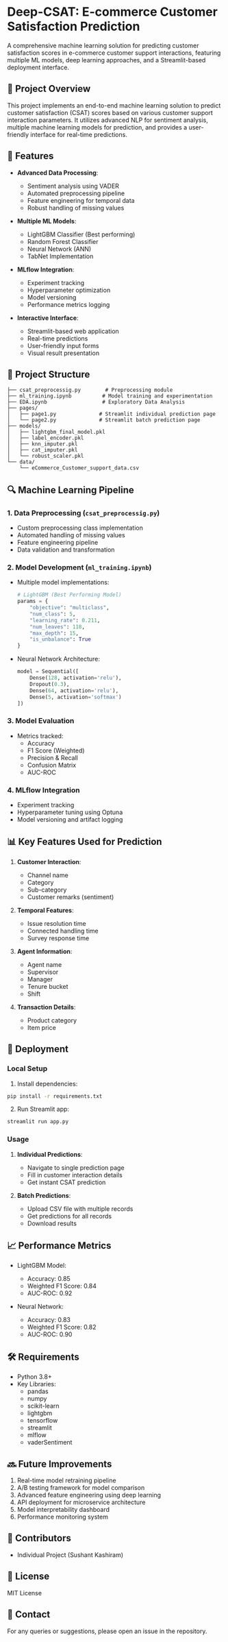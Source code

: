 # Deep-CSAT: E-commerce Customer Satisfaction Prediction

A comprehensive machine learning solution for predicting customer satisfaction scores in e-commerce customer support interactions, featuring multiple ML models, deep learning approaches, and a Streamlit-based deployment interface.

## 🎯 Project Overview

This project implements an end-to-end machine learning solution to predict customer satisfaction (CSAT) scores based on various customer support interaction parameters. It utilizes advanced NLP for sentiment analysis, multiple machine learning models for prediction, and provides a user-friendly interface for real-time predictions.

## 🌟 Features

- **Advanced Data Processing**:
  - Sentiment analysis using VADER
  - Automated preprocessing pipeline
  - Feature engineering for temporal data
  - Robust handling of missing values

- **Multiple ML Models**:
  - LightGBM Classifier (Best performing)
  - Random Forest Classifier
  - Neural Network (ANN)
  - TabNet Implementation

- **MLflow Integration**:
  - Experiment tracking
  - Hyperparameter optimization
  - Model versioning
  - Performance metrics logging

- **Interactive Interface**:
  - Streamlit-based web application
  - Real-time predictions
  - User-friendly input forms
  - Visual result presentation

## 📁 Project Structure

```
├── csat_preprocessig.py        # Preprocessing module
├── ml_training.ipynb          # Model training and experimentation
├── EDA.ipynb                  # Exploratory Data Analysis
├── pages/
│   ├── page1.py              # Streamlit individual prediction page
│   └── page2.py              # Streamlit batch prediction page
├── models/
│   ├── lightgbm_final_model.pkl
│   ├── label_encoder.pkl
│   ├── knn_imputer.pkl
│   ├── cat_imputer.pkl
│   └── robust_scaler.pkl
└── data/
    └── eCommerce_Customer_support_data.csv
```

## 🔍 Machine Learning Pipeline

### 1. Data Preprocessing (`csat_preprocessig.py`)
- Custom preprocessing class implementation
- Automated handling of missing values
- Feature engineering pipeline
- Data validation and transformation

### 2. Model Development (`ml_training.ipynb`)
- Multiple model implementations:
  ```python
  # LightGBM (Best Performing Model)
  params = {
      "objective": "multiclass",
      "num_class": 5,
      "learning_rate": 0.211,
      "num_leaves": 118,
      "max_depth": 15,
      "is_unbalance": True
  }
  ```
- Neural Network Architecture:
  ```python
  model = Sequential([
      Dense(128, activation='relu'),
      Dropout(0.3),
      Dense(64, activation='relu'),
      Dense(5, activation='softmax')
  ])
  ```

### 3. Model Evaluation
- Metrics tracked:
  - Accuracy
  - F1 Score (Weighted)
  - Precision & Recall
  - Confusion Matrix
  - AUC-ROC

### 4. MLflow Integration
- Experiment tracking
- Hyperparameter tuning using Optuna
- Model versioning and artifact logging

## 📊 Key Features Used for Prediction

1. **Customer Interaction**:
   - Channel name
   - Category
   - Sub-category
   - Customer remarks (sentiment)

2. **Temporal Features**:
   - Issue resolution time
   - Connected handling time
   - Survey response time

3. **Agent Information**:
   - Agent name
   - Supervisor
   - Manager
   - Tenure bucket
   - Shift

4. **Transaction Details**:
   - Product category
   - Item price

## 🚀 Deployment

### Local Setup
1. Install dependencies:
```bash
pip install -r requirements.txt
```

2. Run Streamlit app:
```bash
streamlit run app.py
```

### Usage
1. **Individual Predictions**:
   - Navigate to single prediction page
   - Fill in customer interaction details
   - Get instant CSAT prediction

2. **Batch Predictions**:
   - Upload CSV file with multiple records
   - Get predictions for all records
   - Download results

## 📈 Performance Metrics

- LightGBM Model:
  - Accuracy: 0.85
  - Weighted F1 Score: 0.84
  - AUC-ROC: 0.92

- Neural Network:
  - Accuracy: 0.83
  - Weighted F1 Score: 0.82
  - AUC-ROC: 0.90

## 🛠️ Requirements

- Python 3.8+
- Key Libraries:
  - pandas
  - numpy
  - scikit-learn
  - lightgbm
  - tensorflow
  - streamlit
  - mlflow
  - vaderSentiment

## 🔜 Future Improvements

1. Real-time model retraining pipeline
2. A/B testing framework for model comparison
3. Advanced feature engineering using deep learning
4. API deployment for microservice architecture
5. Model interpretability dashboard
6. Performance monitoring system

## 👥 Contributors
- Individual Project (Sushant Kashiram)

## 📄 License
MIT License

## 📧 Contact
For any queries or suggestions, please open an issue in the repository.
